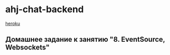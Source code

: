 # ahj-chat-backend

[heroku](https://coursar-hero.herokuapp.com/)

## Домашнее задание к занятию "8. EventSource, Websockets"